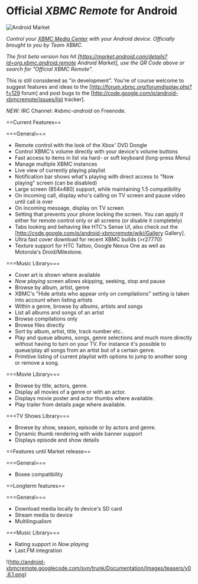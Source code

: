 Official *XBMC Remote* for Android
==================================

![Android Market](http://chart.apis.google.com/chart?cht=qr&chs=135x135&chl=market://details?id=org.xbmc.android.remote)

_Control your [XBMC Media Center](http://xbmc.org/) with your Android device. Officially brought to you by Team XBMC._

*The first beta version has hit [https://market.android.com/details?id=org.xbmc.android.remote Android Market], use the QR Code above or search for "Official XBMC Remote".*

This is still considered as "in development". You're of course welcome to suggest features and ideas to the [http://forum.xbmc.org/forumdisplay.php?f=129 forum] and post bugs to the [http://code.google.com/p/android-xbmcremote/issues/list tracker].

*NEW*: IRC Channel: *#xbmc-android* on Freenode.


==Current Features==

===General===
  * Remote control with the look of the Xbox' DVD Dongle
  * Control XBMC's volume directly with your device's volume buttons
  * Fast access to items in list via hard- or soft keyboard (long-press _Menu_)
  * Manage multiple XBMC instances
  * Live view of currently playing playlist
  * Notification bar shows what's playing with direct access to "Now playing" screen (can be disabled)
  * Large screen (854x480) support, while maintaining 1.5 compatibility
  * On incoming call, display who's calling on TV screen and pause video until call is over
  * On incoming message, display on TV screen
  * Setting that prevents your phone locking the screen. You can apply it either for remote control only or all screens (or disable it completely)
  * Tabs looking and behaving like HTC's Sense UI, also check out the [http://code.google.com/p/android-xbmcremote/wiki/Gallery Gallery].
  * Ultra fast cover download for recent XBMC builds (>r27770)
  * Texture support for HTC Tattoo, Google Nexus One as well as Motorola's Droid/Milestone.

===Music Library===
  * Cover art is shown where available
  * _Now playing_ screen allows skipping, seeking, stop and pause
  * Browse by album, artist, genre
  * XBMC's "Hide artists who appear only on compilations" setting is taken into account when listing artists
  * Within a genre, browse by albums, artists and songs
  * List all albums and songs of an artist
  * Browse compilations only
  * Browse files directly
  * Sort by album, artist, title, track number etc..
  * Play and queue albums, songs, genre selections and much more directly without having to turn on your TV. For instance it's possible to queue/play all songs from an artist but of a certain genre.
  * Primitive listing of current playlist with options to jump to another song or remove a song.

===Movie Library===
  * Browse by title, actors, genre.
  * Display all movies of a genre or with an actor.
  * Displays movie poster and actor thumbs where available.
  * Play trailer from details page where available.

===TV Shows Library===
  * Browse by show, season, episode or by actors and genre.
  * Dynamic thumb rendering with wide banner support
  * Displays episode and show details

==Features until Market release==

===General===
  * Boxee compatibility

==Longterm features==

===General===
  * Download media locally to device's SD card
  * Stream media to device
  * Multilingualism

===Music Library===
  * Rating support in _Now playing_
  * Last.FM integration

!(http://android-xbmcremote.googlecode.com/svn/trunk/Documentation/Images/teasers/v0.6.1.png)


